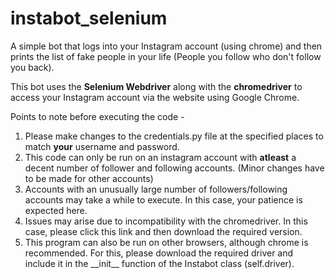 # instabot_selenium
A simple bot that logs into your Instagram account (using chrome) and then prints the list of fake people in your life (People you follow who don't follow you back).

This bot uses the **Selenium Webdriver** along with the **chromedriver** to access your Instagram account via the website using Google Chrome.

Points to note before executing the code -
1. Please make changes to the credentials.py file at the specified places to match **your** username and password.
2. This code can only be run on an instagram account with **atleast** a decent number of follower and following accounts. (Minor changes have to be made for other accounts)
3. Accounts with an unusually large number of followers/following accounts may take a while to execute. In this case, your patience is expected here.
4. Issues may arise due to incompatibility with the chromedriver. In this case, please click this link and then download the required version.
5. This program can also be run on other browsers, although chrome is recommended. For this, please download the required driver and include it in the \_\_init\_\_ function of the Instabot class (self.driver).

